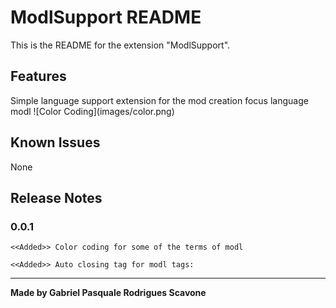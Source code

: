 # ModlSupport README

This is the README for the extension "ModlSupport". 

## Features

Simple language support extension for the mod creation focus language modl
\!\[Color Coding\]\(images/color.png\)

## Known Issues

None

## Release Notes

### 0.0.1
    <<Added>> Color coding for some of the terms of modl

    <<Added>> Auto closing tag for modl tags:


----------------------------------------------------------------------------------------------------------

**Made by Gabriel Pasquale Rodrigues Scavone**